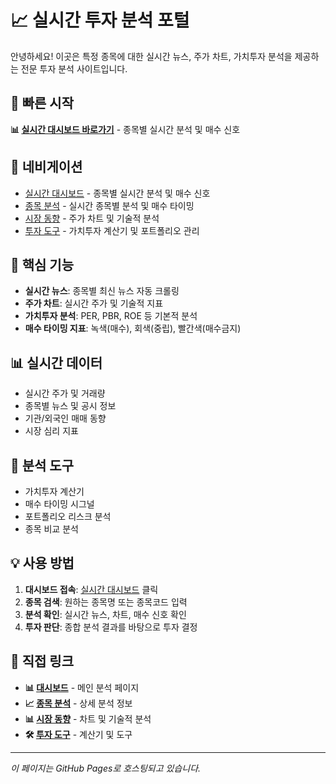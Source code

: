 # 📈 실시간 투자 분석 포털

안녕하세요! 이곳은 특정 종목에 대한 실시간 뉴스, 주가 차트, 가치투자 분석을 제공하는 전문 투자 분석 사이트입니다.

## 🚀 빠른 시작
**📊 [실시간 대시보드 바로가기](/dashboard.html)** - 종목별 실시간 분석 및 매수 신호

## 📱 네비게이션
- [실시간 대시보드](/dashboard.html) - 종목별 실시간 분석 및 매수 신호
- [종목 분석](/about/) - 실시간 종목별 분석 및 매수 타이밍
- [시장 동향](/projects/) - 주가 차트 및 기술적 분석
- [투자 도구](/contact/) - 가치투자 계산기 및 포트폴리오 관리

## 🎯 핵심 기능
- **실시간 뉴스**: 종목별 최신 뉴스 자동 크롤링
- **주가 차트**: 실시간 주가 및 기술적 지표
- **가치투자 분석**: PER, PBR, ROE 등 기본적 분석
- **매수 타이밍 지표**: 녹색(매수), 회색(중립), 빨간색(매수금지)

## 📊 실시간 데이터
- 실시간 주가 및 거래량
- 종목별 뉴스 및 공시 정보
- 기관/외국인 매매 동향
- 시장 심리 지표

## 🔧 분석 도구
- 가치투자 계산기
- 매수 타이밍 시그널
- 포트폴리오 리스크 분석
- 종목 비교 분석

## 💡 사용 방법
1. **대시보드 접속**: [실시간 대시보드](/dashboard.html) 클릭
2. **종목 검색**: 원하는 종목명 또는 종목코드 입력
3. **분석 확인**: 실시간 뉴스, 차트, 매수 신호 확인
4. **투자 판단**: 종합 분석 결과를 바탕으로 투자 결정

## 🔗 직접 링크
- **📊 [대시보드](/dashboard.html)** - 메인 분석 페이지
- **📈 [종목 분석](/about/)** - 상세 분석 정보
- **📊 [시장 동향](/projects/)** - 차트 및 기술적 분석
- **🛠️ [투자 도구](/contact/)** - 계산기 및 도구

---

*이 페이지는 GitHub Pages로 호스팅되고 있습니다.*
